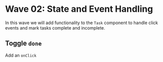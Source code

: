 # Wave 02: State and Event Handling

In this wave we will add functionality to the `Task` component to handle click events and mark tasks complete and incomplete.

## Toggle `done` 

Add an `onClick` 


